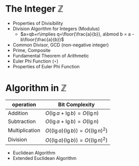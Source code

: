 
# The Integer $\mathbb{Z}$

- Properties of Divisibility
- Division Algorithm for Integers (Modulus)
	- $a=qb+r\implies q=\floor{\frac{a}{b}}, a\bmod b = a - b\floor{\frac{a}{b}}$
- Common Divisor, GCD (non-negative integer)
- Prime, Composite
- Fundamental Theorem of Arithmetic
- Euler Phi Function ($\star$)
- Properties of Euler Phi Function

# Algorithm in $\mathbb{Z}$

| **operation**  | **Bit Complexity**               |
| -------------- | -------------------------------- |
| Addition       | $O(\lg a + \lg b)=O(\lg n)$      |
| Subtraction    | $O(\lg a + \lg b)=O(\lg n)$      |
| Multiplication | $O((\lg a)(\lg b))=O((\lg n)^2)$ |
| Division       | $O((\lg a)(\lg b))=O((\lg n)^2)$ |

- Euclidean Algorithm
- Extended Euclidean Algorithm